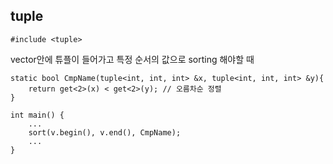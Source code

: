 ## tuple

`#include <tuple>`

vector안에 튜플이 들어가고 특정 순서의 값으로 sorting 해야할 때

~~~
static bool CmpName(tuple<int, int, int> &x, tuple<int, int, int> &y){
    return get<2>(x) < get<2>(y); // 오름차순 정렬
}

int main() {
    ...
    sort(v.begin(), v.end(), CmpName);
    ...
}
~~~